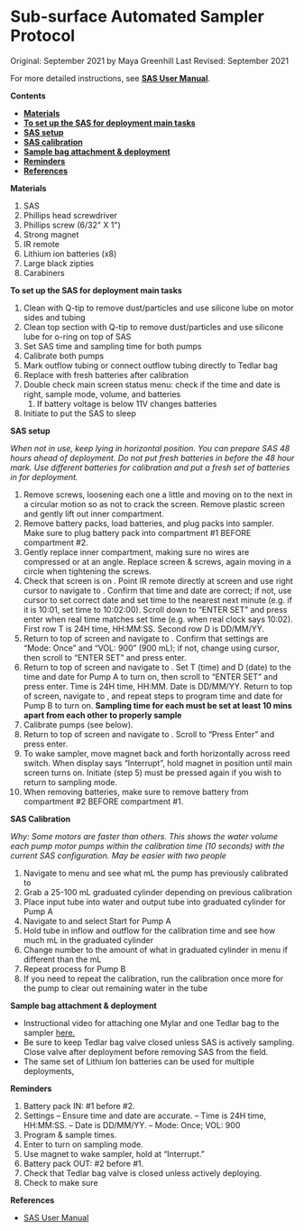 # Sub-surface Automated Sampler Protocol

Original: September 2021 by Maya Greenhill
Last Revised: September 2021

For more detailed instructions, see [**SAS User Manual**](https://github.com/SilbigerLab/Protocols/blob/master/Environmental_Parameter_Protocols/Protocols/SAS_User_Manual.pdf).

**Contents**
- [**Materials**](#Materials) 
- [**To set up the SAS for deployment main tasks**](#GeneralProtocol) 
- [**SAS setup**](#SASsetup)
- [**SAS calibration**](#SAScalibration)
- [**Sample bag attachment & deployment**](#SampleBagAttachment)
- [**Reminders**](#Reminders)
- [**References**](#References)


<a name="Materials"></a> **Materials**

1. SAS
1. Phillips head screwdriver 
1. Phillips screw (6/32" X 1")
1. Strong magnet
1. IR remote
1. Lithium ion batteries (x8)
1. Large black zipties
1. Carabiners


<a name="GeneralProtocol"></a> **To set up the SAS for deployment main tasks** 
1. Clean with Q-tip to remove dust/particles and use silicone lube on motor sides and tubing
1. Clean top section with Q-tip to remove dust/particles and use silicone lube for o-ring on top of SAS
1. Set SAS time and sampling time for both pumps
1. Calibrate both pumps
1. Mark outflow tubing or connect outflow tubing directly to Tedlar bag
1. Replace with fresh batteries after calibration
1. Double check main screen status menu: check if the time and date is right, sample mode, volume, and batteries
    1. If battery voltage is below 11V changes batteries
1. Initiate to put the SAS to sleep

  
<a name="SASsetup"></a> **SAS setup** 

*When not in use, keep lying in horizontal position. You can prepare SAS 48 hours ahead of deployment. Do not put fresh batteries in before the 48 hour mark. Use different batteries for calibration and put a fresh set of batteries in for deployment.* 
1. Remove screws, loosening each one a little and moving on to the next in a circular motion so as not to crack the screen. Remove plastic screen and gently lift out inner compartment. 
2. Remove battery packs, load batteries, and plug packs into sampler. Make sure to plug battery pack into compartment #1 BEFORE compartment #2. 
3. Gently replace inner compartment, making sure no wires are compressed or at an angle. Replace screen & screws, again moving in a circle when tightening the screws.
5. Check that screen is on <STATUS MENU>. Point IR remote directly at screen and use right cursor to navigate to <TIME SET>. Confirm that time and date are correct; if not, use cursor to set correct date and set time to the nearest next minute (e.g. if it is 10:01, set time to 10:02:00). Scroll down to “ENTER SET” and press enter when real time matches set time (e.g. when real clock says 10:02). First row T is 24H time, HH:MM:SS. Second row D is DD/MM/YY. 
6. Return to top of <TIME SET> screen and navigate to <SETTINGS>. Confirm that settings are “Mode: Once” and “VOL: 900” (900 mL); if not, change using cursor, then scroll to “ENTER SET” and press enter.
7. Return to top of <SETTINGS> screen and navigate to <PUMP A>. Set T (time) and D (date) to the time and date for Pump A to turn on, then scroll to “ENTER SET” and press enter. Time is 24H time, HH:MM. Date is DD/MM/YY. Return to top of <PUMP A> screen, navigate to <PUMP B>, and repeat steps to program time and date for Pump B to turn on. **Sampling time for each must be set at least 10 mins apart from each other to properly sample**
8. Calibrate pumps (see below).
9. Return to top of <PUMP B> screen and navigate to <INITIATE>. Scroll to “Press Enter” and press enter. 
10. To wake sampler, move magnet back and forth horizontally across reed switch. When display says “Interrupt”, hold magnet in position until main screen turns on. Initiate (step 5) must be pressed again if you wish to return to sampling mode.
11. When removing batteries, make sure to remove battery from compartment #2 BEFORE compartment #1. 

  
<a name="SAScalibration"></a> **SAS Calibration**

*Why: Some motors are faster than others. This shows the water volume each pump motor pumps within the calibration time (10 seconds) with the current SAS configuration. May be easier with two people*
1. Navigate to <PUMPCAL> menu and see what mL the pump has previously calibrated to 
1. Grab a 25-100 mL graduated cylinder depending on previous calibration
1. Place input tube into water and output tube into graduated cylinder for Pump A
1. Navigate to <RUNCAL> and select Start for Pump A
1. Hold tube in inflow and outflow for the calibration time and see how much mL in the graduated cylinder
1. Change number to the amount of what in graduated cylinder in <PUMPCAL> menu if different than the mL
1. Repeat process for Pump B
1. If you need to repeat the calibration, run the calibration once more for the pump to clear out remaining water in the tube

 
<a name="Samplebagattachment"></a> **Sample bag attachment & deployment**
 
* Instructional video for attaching one Mylar and one Tedlar bag to the sampler [here.](https://youtu.be/R16RRaiNpqU) 
* Be sure to keep Tedlar bag valve closed unless SAS is actively sampling. Close valve after deployment before removing SAS from the field. 
* The same set of Lithium Ion batteries can be used for multiple deployments, 

<a name="Reminders"></a> **Reminders** 

1. Battery pack IN: #1 before #2.
1. Settings
 – Ensure <TIME SET> time and date are accurate. 
 – Time is 24H time, HH:MM:SS.
 – Date is DD/MM/YY.
 – Mode: Once; VOL: 900
1. Program <PUMP A> & <PUMP B> sample times.
1. Enter <INITIATE> to turn on sampling mode.
1. Use magnet to wake sampler, hold at “Interrupt.”
1. Battery pack OUT: #2 before #1. 
1. Check that Tedlar bag valve is closed unless actively deploying.
1. Check to make sure
 
<a name="References"></a> **References** 
 
 * [SAS User Manual](https://github.com/SilbigerLab/Protocols/blob/master/Environmental_Parameter_Protocols/Protocols/SAS_User_Manual.pdf)
